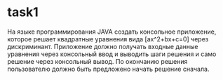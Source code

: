 # task1
На языке программирования JAVA создать консольное приложение, 
которое решает квадратные уравнения вида [ax^2+bx+c=0] через дискриминант. 
Приложение должно получать входные данные уравнения через консольный ввод и выводить шаги решения и
само решение через консольный вывод. По окончанию решения пользователю должно быть предложено начать решение сначала.
